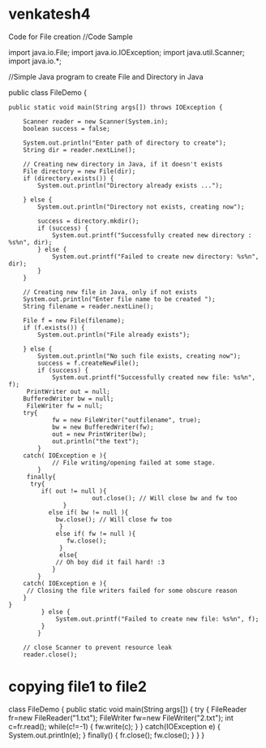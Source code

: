 # venkatesh4
Code for File creation
//Code Sample

import java.io.File;
import java.io.IOException;
import java.util.Scanner;
import java.io.*;

//Simple Java program to create File and Directory in Java


public class FileDemo {

    public static void main(String args[]) throws IOException {

        Scanner reader = new Scanner(System.in);
        boolean success = false;

        System.out.println("Enter path of directory to create");
        String dir = reader.nextLine();

        // Creating new directory in Java, if it doesn't exists
        File directory = new File(dir);
        if (directory.exists()) {
            System.out.println("Directory already exists ...");

        } else {
            System.out.println("Directory not exists, creating now");

            success = directory.mkdir();
            if (success) {
                System.out.printf("Successfully created new directory : %s%n", dir);
            } else {
                System.out.printf("Failed to create new directory: %s%n", dir);
            }
        }

        // Creating new file in Java, only if not exists
        System.out.println("Enter file name to be created ");
        String filename = reader.nextLine();

        File f = new File(filename);
        if (f.exists()) {
            System.out.println("File already exists");

        } else {
            System.out.println("No such file exists, creating now");
            success = f.createNewFile();
            if (success) {
                System.out.printf("Successfully created new file: %s%n", f);
		 PrintWriter out = null;
  		BufferedWriter bw = null;
 		 FileWriter fw = null;
  		try{
     			fw = new FileWriter("outfilename", true);
     			bw = new BufferedWriter(fw);
    			out = new PrintWriter(bw);
     			out.println("the text");
  		    }
  		catch( IOException e ){
     			// File writing/opening failed at some stage.
  			}
 		 finally{
   		  try{
   		     if( out != null ){
    				       out.close(); // Will close bw and fw too
     			   }
     		   else if( bw != null ){
      		     bw.close(); // Will close fw too
      			  }
       			 else if( fw != null ){
       			    fw.close();
      			  }
      			  else{
          		 // Oh boy did it fail hard! :3
        		}
     		}
     	catch( IOException e ){
       	 // Closing the file writers failed for some obscure reason
     	}
  	} 
           	 } else {
           	     System.out.printf("Failed to create new file: %s%n", f);
           	 }
        	}

        // close Scanner to prevent resource leak
        reader.close();




copying file1 to file2
=======================

class FileDemo {
    public static void main(String args[]) {
      try {
          FileReader fr=new FileReader("1.txt");
          FileWriter fw=new FileWriter("2.txt");
          int c=fr.read();
          while(c!=-1) {
            fw.write(c);
          }
      } catch(IOException e) {
          System.out.println(e);
      } finally() { 
          fr.close();
          fw.close();
      }
    }
}
